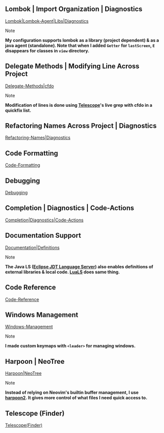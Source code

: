 ## Lombok | Import Organization | Diagnostics

[Lombok|Lombok-Agent|Libs|Diagnostics](https://github.com/user-attachments/assets/11a34589-b5b4-4e5b-ba5c-2f359c051346)
> [!NOTE]
> **My configuration supports lombok as a library (project dependent) & as a java agent (standalone). Note that when I added `Getter` for `lastScreen`, `E` disappears for classes in `view` directory.**

## Delegate Methods | Modifying Line Across Project

[Delegate-Methods|cfdo](https://github.com/user-attachments/assets/e804a47f-df6e-49cb-9c3b-913ccd010e8a)
> [!NOTE]
> **Modification of lines is done using [Telescope](https://github.com/nvim-telescope/telescope.nvim)'s live grep with cfdo in a quickfix list.**

## Refactoring Names Across Project | Diagnostics

[Refactoring-Names|Diagnostics](https://github.com/user-attachments/assets/06d80e63-af9e-4f62-8525-6810d374ce75)

## Code Formatting

[Code-Formatting](https://github.com/user-attachments/assets/566ead55-ab7d-4d7e-bab8-44164c9c4d81)

## Debugging

[Debugging](https://github.com/user-attachments/assets/14f04928-8de9-4627-97c8-b8ee3eae06f4)

## Completion | Diagnostics | Code-Actions

[Completion|Diagnostics|Code-Actions](https://github.com/user-attachments/assets/4f9fb243-166b-407e-a217-292286354873)

## Documentation Support

[Documentation|Definitions](https://github.com/user-attachments/assets/4cfdc863-c3b3-4f3d-bcc2-944586ae14f6)
> [!NOTE]
> **The Java LS ([Eclipse JDT Language Server](https://github.com/eclipse-jdtls/eclipse.jdt.ls)) also enables definitions of external libraries & local code. [LuaLS](https://github.com/LuaLS/lua-language-server) does same thing.**

## Code Reference

[Code-Reference](https://github.com/user-attachments/assets/edc9cbbd-558c-4ffa-8e8d-fbe6474c2b44)

## Windows Management

[Windows-Management](https://github.com/user-attachments/assets/f7d896ea-1a9b-4181-9d08-8fc079782c95)
> [!NOTE]
> **I made custom keymaps with `<leader>` for managing windows.**

## Harpoon | NeoTree

[Harpoon|NeoTree](https://github.com/user-attachments/assets/b396fd7f-b22e-43b4-80c9-8f60c709dfb3)
> [!NOTE]
> **Instead of relying on Neovim's builtin buffer management, I use [harpoon2](https://github.com/ThePrimeagen/harpoon/tree/harpoon2). It gives more control of what files I need quick access to.**

## Telescope (Finder)

[Telescope(Finder)](https://github.com/user-attachments/assets/fce8e28b-b45e-40ce-9cf7-72a3a6fed50b)
